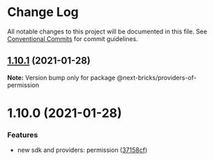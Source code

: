 # Change Log

All notable changes to this project will be documented in this file.
See [Conventional Commits](https://conventionalcommits.org) for commit guidelines.

## [1.10.1](https://github.com/easyops-cn/next-providers/compare/@next-bricks/providers-of-permission@1.10.0...@next-bricks/providers-of-permission@1.10.1) (2021-01-28)

**Note:** Version bump only for package @next-bricks/providers-of-permission

# 1.10.0 (2021-01-28)

### Features

- new sdk and providers: permission ([37158cf](https://github.com/easyops-cn/next-providers/commit/37158cff2ea9aadf4138bf8f2b4c4310c24d2aff))
